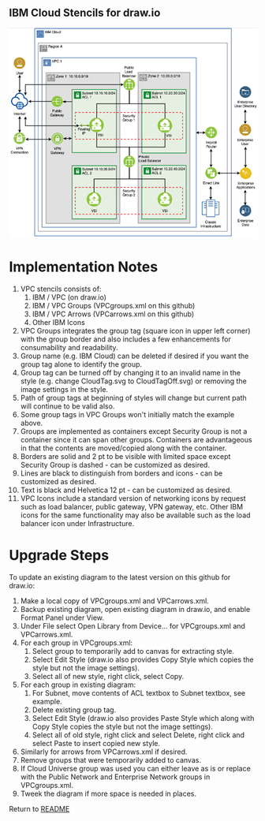 ## IBM Cloud Stencils for draw.io

![VPCSimple](/images/vpc-experience-simple-drawio.png)

# Implementation Notes

1. VPC stencils consists of:
    1. IBM / VPC (on draw.io)
    2. IBM / VPC Groups (VPCgroups.xml on this github)
    3. IBM / VPC Arrows (VPCarrows.xml on this github)
    4. Other IBM Icons
2. VPC Groups integrates the group tag (square icon in upper left corner) with the group border and also includes a few enhancements for consumability and readability.
3. Group name (e.g. IBM Cloud) can be deleted if desired if you want the group tag alone to identify the group.
4. Group tag can be turned off by changing it to an invalid name in the style (e.g. change CloudTag.svg to CloudTagOff.svg) or removing the image settings in the style.
5. Path of group tags at beginning of styles will change but current path will continue to be valid also.
6. Some group tags in VPC Groups won't initially match the example above.
7. Groups are implemented as containers except Security Group is not a container since it can span other groups. Containers are advantageous in that the contents are moved/copied along with the container.
8. Borders are solid and 2 pt to be visible with limited space except Security Group is dashed - can be customized as desired.
9. Lines are black to distinguish from borders and icons - can be customized as desired.
10. Text is black and Helvetica 12 pt - can be customized as desired.
11. VPC Icons include a standard version of networking icons by request such as load balancer, public gateway, VPN gateway, etc.  Other IBM icons for the same functionality may also be available such as the load balancer icon under Infrastructure.

# Upgrade Steps

To update an existing diagram to the latest version on this github for draw.io:
1. Make a local copy of VPCgroups.xml and VPCarrows.xml. 
2. Backup existing diagram, open existing diagram in draw.io, and enable Format Panel under View.
3. Under File select Open Library from Device... for VPCgroups.xml and VPCarrows.xml.
4. For each group in VPCgroups.xml: 
    1. Select group to temporarily add to canvas for extracting style.
    2. Select Edit Style (draw.io also provides Copy Style which copies the style but not the image settings).
    3. Select all of new style, right click, select Copy.
5. For each group in existing diagram: 
    1. For Subnet, move contents of ACL textbox to Subnet textbox, see example.
    2. Delete existing group tag.
    3. Select Edit Style (draw.io also provides Paste Style which along with Copy Style copies the style but not the image settings).
    4. Select all of old style, right click and select Delete, right click and select Paste to insert copied new style.
6. Similarly for arrows from VPCarrows.xml if desired.
7. Remove groups that were temporarily added to canvas.
8. If Cloud Universe group was used you can either leave as is or replace with the Public Network and Enterprise Network groups in VPCgroups.xml.
9. Tweek the diagram if more space is needed in places.

Return to [README](/README.md)

